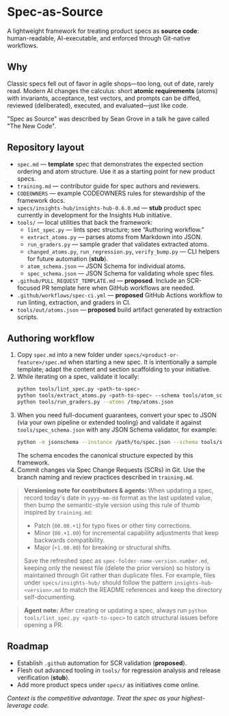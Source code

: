 # Spec-as-Source

A lightweight framework for treating product specs as **source code**: human-readable, AI-executable, and enforced through Git-native workflows.

## Why
Classic specs fell out of favor in agile shops—too long, out of date, rarely read. Modern AI changes the calculus: short **atomic requirements** (atoms) with invariants, acceptance, test vectors, and prompts can be diffed, reviewed (deliberated), executed, and evaluated—just like code.

"Spec as Source" was described by Sean Grove in a talk he gave called "The New Code".

## Repository layout
- `spec.md` — **template** spec that demonstrates the expected section ordering and atom structure. Use it as a starting point for new product specs.
- `training.md` — contributor guide for spec authors and reviewers.
- `CODEOWNERS` — example CODEOWNERS rules for stewardship of the framework docs.
- `specs/insights-hub/insights-hub-0.6.0.md` — **stub** product spec currently in development for the Insights Hub initiative.
- `tools/` — local utilities that back the framework:
  - `lint_spec.py` — lints spec structure; see “Authoring workflow.”
  - `extract_atoms.py` — parses atoms from Markdown into JSON.
  - `run_graders.py` — sample grader that validates extracted atoms.
  - `changed_atoms.py`, `run_regression.py`, `verify_bump.py` — CLI helpers for future automation (**stub**).
  - `atom_schema.json` — JSON Schema for individual atoms.
  - `spec_schema.json` — JSON Schema for validating whole spec files.
- `.github/PULL_REQUEST_TEMPLATE.md` — **proposed**. Include an SCR-focused PR template here when GitHub workflows are needed.
- `.github/workflows/spec-ci.yml` — **proposed** GitHub Actions workflow to run linting, extraction, and graders in CI.
- `tools/out/atoms.json` — **proposed** build artifact generated by extraction scripts.

## Authoring workflow
1. Copy `spec.md` into a new folder under `specs/<product-or-feature>/spec.md` when starting a new spec. It is intentionally a sample template; adapt the content and section scaffolding to your initiative.
2. While iterating on a spec, validate it locally:
   ```bash
   python tools/lint_spec.py <path-to-spec>
   python tools/extract_atoms.py <path-to-spec> --schema tools/atom_schema.json --out /tmp/atoms.json
   python tools/run_graders.py --atoms /tmp/atoms.json
   ```
3. When you need full-document guarantees, convert your spec to JSON (via your own pipeline or extended tooling) and validate it against `tools/spec_schema.json` with any JSON Schema validator, for example:
   ```bash
   python -m jsonschema --instance /path/to/spec.json --schema tools/spec_schema.json
   ```
   The schema encodes the canonical structure expected by this framework.
4. Commit changes via Spec Change Requests (SCRs) in Git. Use the branch naming and review practices described in `training.md`.

> **Versioning note for contributors & agents:** When updating a spec, record today's date in `yyyy-mm-dd` format as the last updated value, then bump the semantic-style version using this rule of thumb inspired by `training.md`:
> - Patch (`00.00.+1`) for typo fixes or other tiny corrections.
> - Minor (`00.+1.00`) for incremental capability adjustments that keep backwards compatibility.
> - Major (`+1.00.00`) for breaking or structural shifts.
>
> Save the refreshed spec as `spec-folder-name-version.number.md`, keeping only the newest file (delete the prior version) so history is maintained through Git rather than duplicate files. For example, files under `specs/insights-hub/` should follow the pattern `insights-hub-<version>.md` to match the README references and keep the directory self-documenting.

> **Agent note:** After creating or updating a spec, always run `python tools/lint_spec.py <path-to-spec>` to catch structural issues before opening a PR.

## Roadmap
- Establish `.github` automation for SCR validation (**proposed**).
- Flesh out advanced tooling in `tools/` for regression analysis and release verification (**stub**).
- Add more product specs under `specs/` as initiatives come online.

*Context is the competitive advantage. Treat the spec as your highest-leverage code.*
